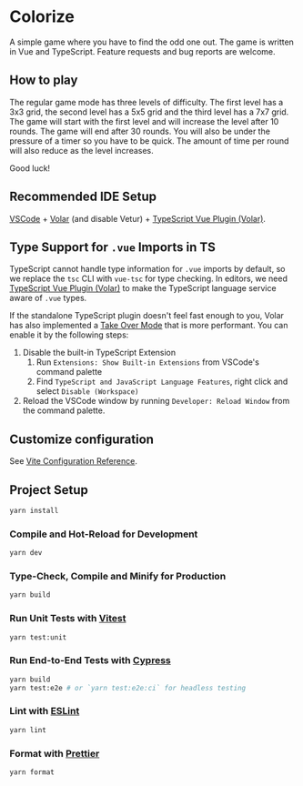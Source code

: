 # Colorize

A simple game where you have to find the odd one out. The game is written in Vue and TypeScript. Feature requests and bug reports are welcome.

## How to play

The regular game mode has three levels of difficulty. The first level has a 3x3 grid, the second level has a 5x5 grid and the third level has a 7x7 grid. The game will start with the first level and will increase the level after 10 rounds. The game will end after 30 rounds. You will also be under the pressure of a timer so you have to be quick. The amount of time per round will also reduce as the level increases.

Good luck!

## Recommended IDE Setup

[VSCode](https://code.visualstudio.com/) + [Volar](https://marketplace.visualstudio.com/items?itemName=Vue.volar) (and disable Vetur) + [TypeScript Vue Plugin (Volar)](https://marketplace.visualstudio.com/items?itemName=Vue.vscode-typescript-vue-plugin).

## Type Support for `.vue` Imports in TS

TypeScript cannot handle type information for `.vue` imports by default, so we replace the `tsc` CLI with `vue-tsc` for type checking. In editors, we need [TypeScript Vue Plugin (Volar)](https://marketplace.visualstudio.com/items?itemName=Vue.vscode-typescript-vue-plugin) to make the TypeScript language service aware of `.vue` types.

If the standalone TypeScript plugin doesn't feel fast enough to you, Volar has also implemented a [Take Over Mode](https://github.com/johnsoncodehk/volar/discussions/471#discussioncomment-1361669) that is more performant. You can enable it by the following steps:

1. Disable the built-in TypeScript Extension
   1. Run `Extensions: Show Built-in Extensions` from VSCode's command palette
   2. Find `TypeScript and JavaScript Language Features`, right click and select `Disable (Workspace)`
2. Reload the VSCode window by running `Developer: Reload Window` from the command palette.

## Customize configuration

See [Vite Configuration Reference](https://vitejs.dev/config/).

## Project Setup

```sh
yarn install
```

### Compile and Hot-Reload for Development

```sh
yarn dev
```

### Type-Check, Compile and Minify for Production

```sh
yarn build
```

### Run Unit Tests with [Vitest](https://vitest.dev/)

```sh
yarn test:unit
```

### Run End-to-End Tests with [Cypress](https://www.cypress.io/)

```sh
yarn build
yarn test:e2e # or `yarn test:e2e:ci` for headless testing
```

### Lint with [ESLint](https://eslint.org/)

```sh
yarn lint
```

### Format with [Prettier](https://prettier.io/)

```sh
yarn format
```
